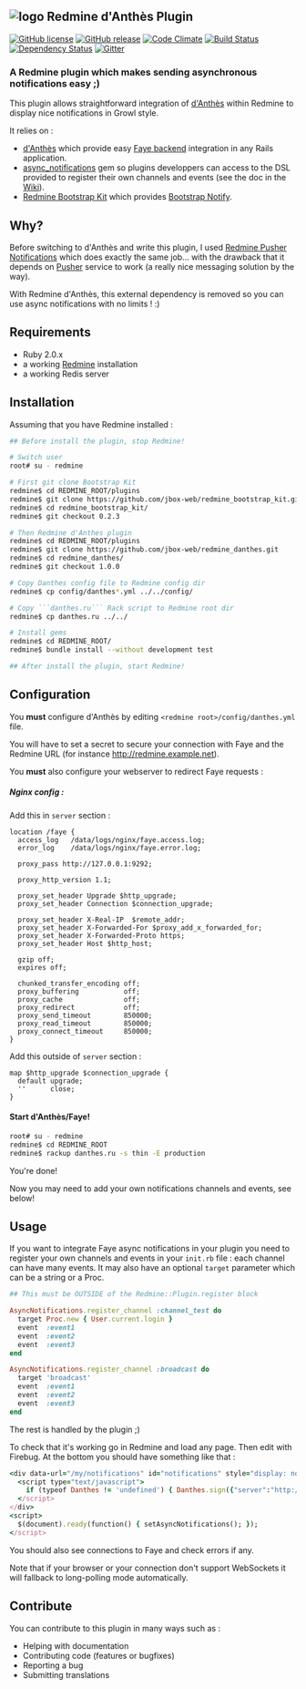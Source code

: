 ## ![logo](https://raw.github.com/jbox-web/redmine_danthes/gh-pages/images/redmine_logo.png) Redmine d'Anthès Plugin

[![GitHub license](https://img.shields.io/github/license/jbox-web/redmine_danthes.svg)](https://github.com/jbox-web/redmine_danthes/blob/devel/LICENSE)
[![GitHub release](https://img.shields.io/github/release/jbox-web/redmine_danthes.svg)](https://github.com/jbox-web/redmine_danthes/releases/latest)
[![Code Climate](https://codeclimate.com/github/jbox-web/redmine_danthes.png)](https://codeclimate.com/github/jbox-web/redmine_danthes)
[![Build Status](https://travis-ci.org/jbox-web/redmine_danthes.svg?branch=devel)](https://travis-ci.org/jbox-web/redmine_danthes)
[![Dependency Status](https://gemnasium.com/jbox-web/redmine_danthes.svg)](https://gemnasium.com/jbox-web/redmine_danthes)
[![Gitter](https://badges.gitter.im/Join%20Chat.svg)](https://gitter.im/jbox-web/redmine_danthes?utm_source=badge&utm_medium=badge&utm_campaign=pr-badge)

### A Redmine plugin which makes sending asynchronous notifications easy ;)

This plugin allows straightforward integration of [d'Anthès](https://github.com/dotpromo/danthes) within Redmine to display nice notifications in Growl style.

It relies on :

* [d'Anthès](https://github.com/dotpromo/danthes) which provide easy [Faye backend](http://faye.jcoglan.com/) integration in any Rails application.
* [async_notifications](https://github.com/jbox-web/async_notifications) gem so plugins developpers can access to the DSL provided to register their own channels and events (see the doc in the [Wiki](https://github.com/jbox-web/redmine_danthes/wiki)).
* [Redmine Bootstrap Kit](https://github.com/jbox-web/redmine_bootstrap_kit) which provides [Bootstrap Notify](https://github.com/mouse0270/bootstrap-notify).

## Why?

Before switching to d'Anthès and write this plugin, I used [Redmine Pusher Notifications](https://github.com/jbox-web/redmine_pusher_notifications) which does exactly the same job... with the drawback that it depends on [Pusher](https://pusher.com/) service to work (a really nice messaging solution by the way).

With Redmine d'Anthès, this external dependency is removed so you can use async notifications with no limits ! :)

## Requirements

* Ruby 2.0.x
* a working [Redmine](http://www.redmine.org/) installation
* a working Redis server

## Installation

Assuming that you have Redmine installed :

```sh
## Before install the plugin, stop Redmine!

# Switch user
root# su - redmine

# First git clone Bootstrap Kit
redmine$ cd REDMINE_ROOT/plugins
redmine$ git clone https://github.com/jbox-web/redmine_bootstrap_kit.git
redmine$ cd redmine_bootstrap_kit/
redmine$ git checkout 0.2.3

# Then Redmine d'Anthes plugin
redmine$ cd REDMINE_ROOT/plugins
redmine$ git clone https://github.com/jbox-web/redmine_danthes.git
redmine$ cd redmine_danthes/
redmine$ git checkout 1.0.0

# Copy Danthes config file to Redmine config dir
redmine$ cp config/danthes*.yml ../../config/

# Copy ```danthes.ru``` Rack script to Redmine root dir
redmine$ cp danthes.ru ../../

# Install gems
redmine$ cd REDMINE_ROOT/
redmine$ bundle install --without development test

## After install the plugin, start Redmine!
```

## Configuration

You **must** configure d'Anthès by editing ```<redmine root>/config/danthes.yml``` file.

You will have to set a secret to secure your connection with Faye and the Redmine URL (for instance http://redmine.example.net).

You **must** also configure your webserver to redirect Faye requests :

##### Nginx config :

Add this in ```server``` section :

```nginx
location /faye {
  access_log   /data/logs/nginx/faye.access.log;
  error_log    /data/logs/nginx/faye.error.log;

  proxy_pass http://127.0.0.1:9292;

  proxy_http_version 1.1;

  proxy_set_header Upgrade $http_upgrade;
  proxy_set_header Connection $connection_upgrade;

  proxy_set_header X-Real-IP  $remote_addr;
  proxy_set_header X-Forwarded-For $proxy_add_x_forwarded_for;
  proxy_set_header X-Forwarded-Proto https;
  proxy_set_header Host $http_host;

  gzip off;
  expires off;

  chunked_transfer_encoding off;
  proxy_buffering           off;
  proxy_cache               off;
  proxy_redirect            off;
  proxy_send_timeout        850000;
  proxy_read_timeout        850000;
  proxy_connect_timeout     850000;
}
```

Add this outside of ```server``` section :

```nginx
map $http_upgrade $connection_upgrade {
  default upgrade;
  ''      close;
}
```

#### Start d'Anthès/Faye!

```sh
root# su - redmine
redmine$ cd REDMINE_ROOT
redmine$ rackup danthes.ru -s thin -E production
```

You're done!

Now you may need to add your own notifications channels and events, see below!


## Usage

If you want to integrate Faye async notifications in your plugin you need to register your own channels and events in your ```init.rb``` file : each channel can have many events.
It may also have an optional ```target``` parameter which can be a string or a Proc.

```ruby
## This must be OUTSIDE of the Redmine::Plugin.register block

AsyncNotifications.register_channel :channel_test do
  target Proc.new { User.current.login }
  event  :event1
  event  :event2
  event  :event3
end

AsyncNotifications.register_channel :broadcast do
  target 'broadcast'
  event  :event1
  event  :event2
  event  :event3
end
```

The rest is handled by the plugin ;)

To check that it's working go in Redmine and load any page. Then edit with Firebug. At the bottom you should have something like that :

```ruby
<div data-url="/my/notifications" id="notifications" style="display: none;">
  <script type="text/javascript">
    if (typeof Danthes != 'undefined') { Danthes.sign({"server":"http://redmine.example.net/faye","timestamp":1427061870776,"channel":"/channel_test/admin","signature":"8416c90289dbdbd35130da4018d376b5469c1793"}) }
  </script>
</div>
<script>
  $(document).ready(function() { setAsyncNotifications(); });
</script>
```

You should also see connections to Faye and check errors if any.

Note that if your browser or your connection don't support WebSockets it will fallback to long-polling mode automatically.

## Contribute

You can contribute to this plugin in many ways such as :
* Helping with documentation
* Contributing code (features or bugfixes)
* Reporting a bug
* Submitting translations
